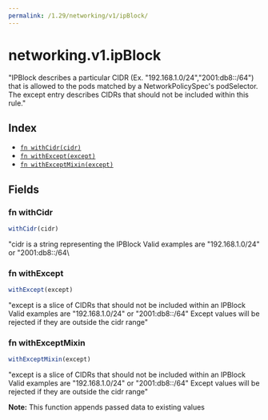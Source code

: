 ```yaml
---
permalink: /1.29/networking/v1/ipBlock/
---
```


# networking.v1.ipBlock

"IPBlock describes a particular CIDR (Ex. \"192.168.1.0/24\",\"2001:db8::/64\") that is allowed to the pods matched by a NetworkPolicySpec's podSelector. The except entry describes CIDRs that should not be included within this rule."

## Index

* [`fn withCidr(cidr)`](#fn-withcidr)
* [`fn withExcept(except)`](#fn-withexcept)
* [`fn withExceptMixin(except)`](#fn-withexceptmixin)

## Fields

### fn withCidr

```ts
withCidr(cidr)
```

"cidr is a string representing the IPBlock Valid examples are \"192.168.1.0/24\" or \"2001:db8::/64\

### fn withExcept

```ts
withExcept(except)
```

"except is a slice of CIDRs that should not be included within an IPBlock Valid examples are \"192.168.1.0/24\" or \"2001:db8::/64\" Except values will be rejected if they are outside the cidr range"

### fn withExceptMixin

```ts
withExceptMixin(except)
```

"except is a slice of CIDRs that should not be included within an IPBlock Valid examples are \"192.168.1.0/24\" or \"2001:db8::/64\" Except values will be rejected if they are outside the cidr range"

**Note:** This function appends passed data to existing values